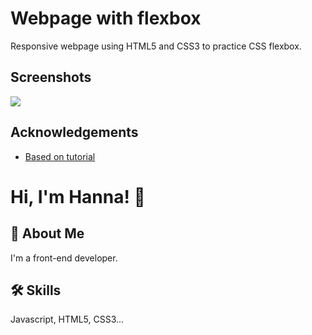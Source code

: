 # Webpage with flexbox

Responsive webpage using HTML5 and CSS3 to practice CSS flexbox.


## Screenshots

<img src="screen ff.img">


## Acknowledgements

 - [Based on tutorial](https://www.youtube.com/watch?v=3YW65K6LcIA)
# Hi, I'm Hanna! 👋


## 🚀 About Me
I'm a front-end developer.


## 🛠 Skills
Javascript, HTML5, CSS3...
